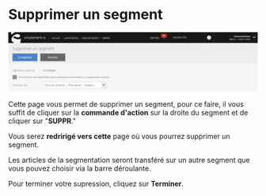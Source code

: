 # Supprimer un segment


![delete-screenshotciappsimplementecom20150902082142](images/delete-screenshotciappsimplementecom20150902082142.png)


<p>Cette page vous permet de supprimer un segment, pour ce faire, il vous suffit de cliquer sur la <strong>commande d'action</strong>&nbsp;sur la droite du segment et de cliquer sur "<strong>SUPPR</strong>."</p>
<p>Vous serez <strong>redririg&eacute; vers cette</strong> page o&ugrave; vous pourrez supprimer un segment.</p>
<p>Les articles de la segmentation seront transf&eacute;r&eacute; sur un autre segment que vous pouvez choisir via la barre d&eacute;roulante.</p>
<p>Pour terminer votre supression, cliquez sur <strong>Terminer</strong>.</p>
<p>&nbsp;</p>
<p>&nbsp;</p>

